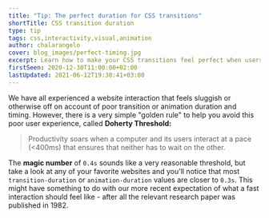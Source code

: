 ```yaml
---
title: "Tip: The perfect duration for CSS transitions"
shortTitle: CSS transition duration
type: tip
tags: css,interactivity,visual,animation
author: chalarangelo
cover: blog_images/perfect-timing.jpg
excerpt: Learn how to make your CSS transitions feel perfect when users interact with elements on the page with this simple tip.
firstSeen: 2020-12-30T11:00:00+02:00
lastUpdated: 2021-06-12T19:30:41+03:00
---
```


We have all experienced a website interaction that feels sluggish or otherwise off on account of poor transition or animation duration and timing. However, there is a very simple "golden rule" to help you avoid this poor user experience, called **Doherty Threshold:**

> Productivity soars when a computer and its users interact at a pace (<400ms) that ensures that neither has to wait on the other.

The **magic number** of `0.4s` sounds like a very reasonable threshold, but take a look at any of your favorite websites and you'll notice that most `transition-duration` or `animation-duration` values are closer to `0.3s`. This might have something to do with our more recent expectation of what a fast interaction should feel like - after all the relevant research paper was published in 1982.
